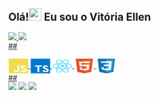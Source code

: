 ## Olá!<img src="https://raw.githubusercontent.com/nixin72/nixin72/master/wave.gif" width="25" height="25"> Eu sou o Vitória Ellen
<div>
  <div style="center">
  <a href="https://github.com/vitoriaellen03">
  <img height="180em" src="https://github-readme-stats.vercel.app/api?username=vitoriaellen03&show_icons=true&theme=darcula&include_all_commits=true&count_private=true"/>
  <img height="180em" src="https://github-readme-stats.vercel.app/api/top-langs/?username=vitoriaellen03&layout=compact&langs_count=7&theme=darcula"/>
  </div>
##
  <div style="display: inline_block"><br>
    <img align="center" alt="vi-Js" height="30" width="40" src="https://raw.githubusercontent.com/devicons/devicon/master/icons/javascript/javascript-plain.svg">
    <img align="center" alt="vi-Ts" height="30" width="40" src="https://raw.githubusercontent.com/devicons/devicon/master/icons/typescript/typescript-plain.svg">
    <img align="center" alt="vi-React" height="30" width="40" src="https://raw.githubusercontent.com/devicons/devicon/master/icons/react/react-original.svg">
    <img align="center" alt="vi-HTML" height="30" width="40" src="https://raw.githubusercontent.com/devicons/devicon/master/icons/html5/html5-original.svg">
    <img align="center" alt="vi-CSS" height="30" width="40" src="https://raw.githubusercontent.com/devicons/devicon/master/icons/css3/css3-original.svg">
  </div>
##
  <div>
    <a href="https://www.instagram.com/vii16_/" target="_blank"><img src="https://img.shields.io/badge/Instagram-E4405F?style=for-the-badge&logo=instagram&logoColor=white" target="_blank"></a>
    <a href = "mailto:contato.vitoriaellen03@gmail.com"><img src="https://img.shields.io/badge/Gmail-D14836?style=for-the-badge&logo=gmail&logoColor=white" target="_blank"></a>
    <a href="https://www.linkedin.com/in/vitoriaellen" target="_blank"><img src="https://img.shields.io/badge/-LinkedIn-%230077B5?style=for-the-badge&logo=linkedin&logoColor=white" target="_blank"></a> 
  </div>
  
</div>
